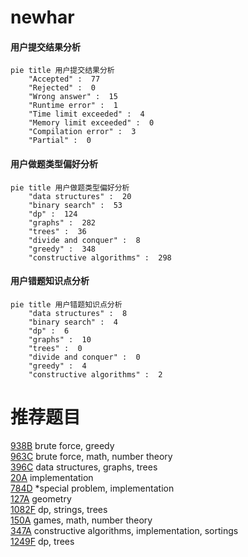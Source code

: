 # newhar

<!-- tabs:start -->



#### **用户提交结果分析**

```mermaid
pie title 用户提交结果分析
    "Accepted" :  77
    "Rejected" :  0
    "Wrong answer" :  15
    "Runtime error" :  1
    "Time limit exceeded" :  4
    "Memory limit exceeded" :  0
    "Compilation error" :  3
    "Partial" :  0
```

#### **用户做题类型偏好分析**

```mermaid
pie title 用户做题类型偏好分析
    "data structures" :  20
    "binary search" :  53
    "dp" :  124
    "graphs" :  282
    "trees" :  36
    "divide and conquer" :  8
    "greedy" :  348
    "constructive algorithms" :  298
```
#### **用户错题知识点分析**

```mermaid
pie title 用户错题知识点分析
    "data structures" :  8
    "binary search" :  4
    "dp" :  6
    "graphs" :  10
    "trees" :  0
    "divide and conquer" :  0
    "greedy" :  4
    "constructive algorithms" :  2
```



<!-- tabs:end -->
# 推荐题目
[938B](https://codeforces.com/contest/938/problem/B)		brute force,
                        greedy		  
[963C](https://codeforces.com/contest/963/problem/C)		brute force,
                        math,
                        number theory		  
[396C](https://codeforces.com/contest/396/problem/C)		data structures,
                        graphs,
                        trees		  
[20A](https://codeforces.com/contest/20/problem/A)		implementation		  
[784D](https://codeforces.com/contest/784/problem/D)		*special problem,
                        implementation		  
[127A](https://codeforces.com/contest/127/problem/A)		geometry		  
[1082F](https://codeforces.com/contest/1082/problem/F)		dp,
                        strings,
                        trees		  
[150A](https://codeforces.com/contest/150/problem/A)		games,
                        math,
                        number theory		  
[347A](https://codeforces.com/contest/347/problem/A)		constructive algorithms,
                        implementation,
                        sortings		  
[1249F](https://codeforces.com/contest/1249/problem/F)		dp,
                        trees		  
